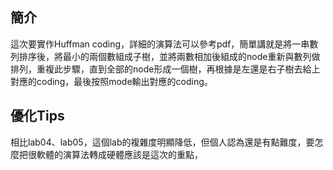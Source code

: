 ## 簡介
這次要實作Huffman coding，詳細的演算法可以參考pdf，簡單講就是將一串數列排序後，將最小的兩個數組成子樹，並將兩數相加後組成的node重新與數列做排列，重複此步驟，直到全部的node形成一個樹，再根據是左還是右子樹去給上對應的coding，最後按照mode輸出對應的coding。

## 優化Tips
相比lab04、lab05，這個lab的複雜度明顯降低，但個人認為還是有點難度，要怎麼把很軟體的演算法轉成硬體應該是這次的重點，
